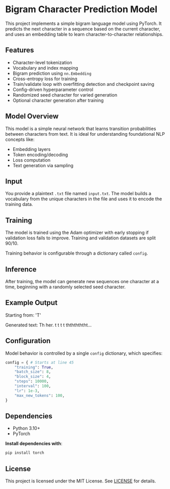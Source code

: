 # Bigram Character Prediction Model

This project implements a simple bigram language model using PyTorch. It predicts the next character in a sequence based on the current character, and uses an embedding table to learn character-to-character relationships.

## Features

- Character-level tokenization
- Vocabulary and index mapping
- Bigram prediction using `nn.Embedding`
- Cross-entropy loss for training
- Train/validate loop with overfitting detection and checkpoint saving
- Config-driven hyperparameter control
- Randomized seed character for varied generation
- Optional character generation after training

## Model Overview

This model is a simple neural network that learns transition probabilities between characters from text. It is ideal for understanding foundational NLP concepts like:

- Embedding layers
- Token encoding/decoding
- Loss computation
- Text generation via sampling

## Input

You provide a plaintext `.txt` file named `input.txt`. The model builds a vocabulary from the unique characters in the file and uses it to encode the training data.

## Training

The model is trained using the Adam optimizer with early stopping if validation loss fails to improve. Training and validation datasets are split 90/10.

Training behavior is configurable through a dictionary called `config`.

## Inference

After training, the model can generate new sequences one character at a time, beginning with a randomly selected seed character.

## Example Output

Starting from: 'T'

Generated text: Th her. t t t t thththththt...

## Configuration

Model behavior is controlled by a single `config` dictionary, which specifies:

```python
config = { # Starts at line 45
    "training": True,
    "batch_size": 8,
    "block_size": 4,
    "steps": 10000,
    "interval": 100,
    "lr": 1e-3,
    "max_new_tokens": 100,
}
```

## Dependencies

- Python 3.10+
- PyTorch

**Install dependencies with**:
```bash
pip install torch
```

## License

This project is licensed under the MIT License. See [LICENSE](https://github.com/Yosna/Bigram-Character-Predictor/blob/main/LICENSE) for details.
